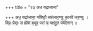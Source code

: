 +++
title = "२३ अध यद्राजाना"

+++
अध॒ यद्रा॑जाना॒ गवि॑ष्टौ॒ सर॑त्सर॒ण्युः का॒रवे॑ जर॒ण्युः ।  
विप्रः॒ प्रेष्ठः॒ स ह्ये॑षां ब॒भूव॒ परा॑ च॒ वक्ष॑दु॒त प॑र्षदेनान् ॥